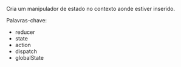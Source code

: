 Cria um manipulador de estado no contexto aonde estiver inserido.

Palavras-chave:

- reducer
- state
- action
- dispatch
- globalState